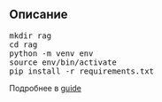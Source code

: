 ## Описание

<pre>
mkdir rag
cd rag
python -m venv env
source env/bin/activate
pip install -r requirements.txt
</pre>

Подробнее в [guide](/guide.md)